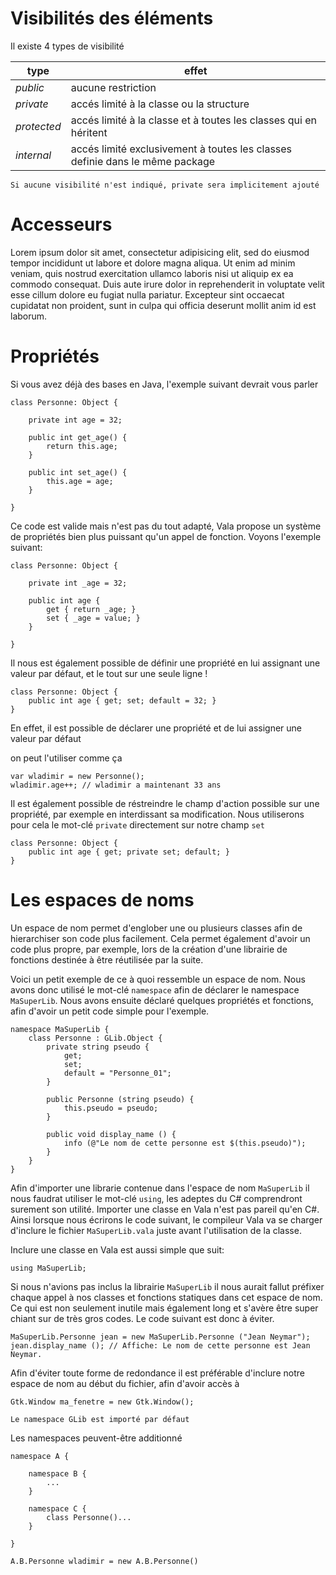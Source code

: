 # Visibilités des éléments

Il existe 4 types de visibilité

| **type** | **effet** |
| --        | -- |
| _public_    | aucune restriction |
| _private_   | accés limité à la classe ou la structure |
| _protected_ | accés limité à la classe et à toutes les classes qui en héritent |
| _internal_  | accés limité exclusivement à toutes les classes definie dans le même package |

    Si aucune visibilité n'est indiqué, private sera implicitement ajouté

# Accesseurs

Lorem ipsum dolor sit amet, consectetur adipisicing elit, sed do eiusmod tempor incididunt ut labore et dolore magna aliqua. Ut enim ad minim veniam, quis nostrud exercitation ullamco laboris nisi ut aliquip ex ea commodo consequat. Duis aute irure dolor in reprehenderit in voluptate velit esse cillum dolore eu fugiat nulla pariatur. Excepteur sint occaecat cupidatat non proident, sunt in culpa qui officia deserunt mollit anim id est laborum.

# Propriétés

Si vous avez déjà des bases en Java, l'exemple suivant devrait vous parler

```vala
class Personne: Object {

    private int age = 32;
    
    public int get_age() {
        return this.age;
    }
    
    public int set_age() {
        this.age = age;
    }

}
```

Ce code est valide mais n'est pas du tout adapté, Vala propose un système de propriétés bien plus puissant qu'un appel de fonction. Voyons l'exemple suivant:

```vala
class Personne: Object {

    private int _age = 32;
    
    public int age {
        get { return _age; }
        set { _age = value; }
    }

}
```

Il nous est également possible de définir une propriété en lui assignant une valeur par défaut, et le tout sur une seule ligne !

```vala
class Personne: Object {
    public int age { get; set; default = 32; }
}
```

En effet, il est possible de déclarer une propriété et de lui assigner une valeur par défaut

on peut l'utiliser comme ça

```vala
var wladimir = new Personne();
wladimir.age++; // wladimir a maintenant 33 ans
```

Il est également possible de réstreindre le champ d'action possible sur une propriété, par exemple en interdissant sa modification. Nous utiliserons pour cela le mot-clé `private` directement sur notre champ `set`

```vala
class Personne: Object {
    public int age { get; private set; default; }
}
```

# Les espaces de noms

Un espace de nom permet d'englober une ou plusieurs classes afin de hierarchiser son code plus facilement. Cela permet également d'avoir un code plus propre, par exemple, lors de la création d'une librairie de fonctions destinée à être réutilisée par la suite.

Voici un petit exemple de ce à quoi ressemble un espace de nom. Nous avons donc utilisé le mot-clé `namespace` afin de déclarer le namespace `MaSuperLib`. Nous avons ensuite déclaré quelques propriétés et fonctions, afin d'avoir un petit code simple pour l'exemple.

```vala
namespace MaSuperLib {
    class Personne : GLib.Object {
        private string pseudo {
            get;
            set;
            default = "Personne_01";
        }
    
        public Personne (string pseudo) {
            this.pseudo = pseudo;
        }
        
        public void display_name () {
            info (@"Le nom de cette personne est $(this.pseudo)");
        }
    }
}
```

Afin d'importer une librarie contenue dans l'espace de nom `MaSuperLib` il nous faudrat utiliser le mot-clé `using`, les adeptes du C# comprendront surement son utilité. Importer une classe en Vala n'est pas pareil qu'en C#. Ainsi lorsque nous écrirons le code suivant, le compileur Vala va se charger d'inclure le fichier `MaSuperLib.vala` juste avant l'utilisation de la classe.

Inclure une classe en Vala est aussi simple que suit:
```vala
using MaSuperLib;
```

Si nous n'avions pas inclus la librairie `MaSuperLib` il nous aurait fallut préfixer chaque appel à nos classes et fonctions statiques dans cet espace de nom. Ce qui est non seulement inutile mais également long et s'avère être super chiant sur de très gros codes. Le code suivant est donc à éviter.

```vala
MaSuperLib.Personne jean = new MaSuperLib.Personne ("Jean Neymar");
jean.display_name (); // Affiche: Le nom de cette personne est Jean Neymar.
```

Afin d'éviter toute forme de redondance il est préférable d'inclure notre espace de nom au début du fichier, afin d'avoir accès à

```vala
Gtk.Window ma_fenetre = new Gtk.Window();
```

    Le namespace GLib est importé par défaut
    
Les namespaces peuvent-être additionné

```vala
namespace A {
    
    namespace B {
        ...
    }
    
    namespace C {
        class Personne()...
    }
    
}

A.B.Personne wladimir = new A.B.Personne()
```